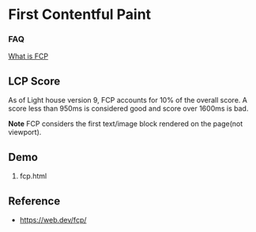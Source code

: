 # First Contentful Paint

### FAQ
[What is FCP](https://web.dev/fcp/#what-is-fcp)

## LCP Score
As of Light house version 9, FCP accounts for 10% of the overall score. A score less than 950ms is considered good and score over 1600ms is bad.


**Note** FCP considers the first text/image block rendered on the page(not viewport). 

## Demo
1. fcp.html 


## Reference
* https://web.dev/fcp/